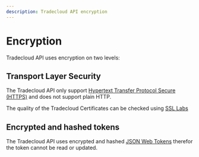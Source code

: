 ```yaml
---
description: Tradecloud API encryption
---
```


# Encryption

Tradecloud API uses encryption on two levels:

## Transport Layer Security

The Tradecloud API only support [Hypertext Transfer Protocol Secure (HTTPS)](https://en.wikipedia.org/wiki/HTTPS) and does not support plain HTTP.

The quality of the Tradecloud Certificates can be checked using [SSL Labs](https://www.ssllabs.com/ssltest/analyze.html?d=api.accp.tradecloud1.com&latest)

## Encrypted and hashed tokens

The Tradecloud API uses encrypted and hashed [JSON Web Tokens](https://jwt.io/) therefor the token cannot be read or updated.
